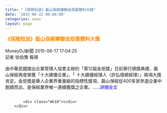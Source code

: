 ```yaml
---
title: "《保險短波》磊山保經蟬聯金炬獎雙料大獎"
date: '2015-06-22 00:00:00'
categories: news
layout: page
---
```


<div class="text">
			<div>
	<div>
		<span style="color: rgb(255, 140, 0);"><span style="font-size: 16px;"><strong>《保險短波》磊山保經蟬聯金炬獎雙料大獎</strong></span></span></div>
	<div>
		&nbsp;</div>
	<div>
		MoneyDJ新聞 2015-06-17 17:04:25</div>
	<div>
		記者 徐伯豫 報導</div>
	<div>
		&nbsp;</div>
	<div>
		由中華民國傑出企業管理人協會主辦的「第12屆金炬獎」日前舉行頒獎典禮，磊山保經再度榮獲「十大績優企業」、「 十大績優經理人〈許弘偉總經理〉」兩項大獎肯定。金炬獎是華人企業界重量級的指標性獎項，磊山保經從400多家參選企業中脫穎而出，是保經業界唯一連續獲獎之企業。......<span style="color: rgb(0, 0, 255);">詳閱全文</span></div>
</div>
<div>
	&nbsp;</div>

			<div class="mh10"></div>
		</div>